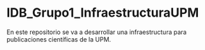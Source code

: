 # IDB_Grupo1_InfraestructuraUPM


En este repositorio se va a desarrollar una infraestructura para publicaciones científicas de la UPM.

